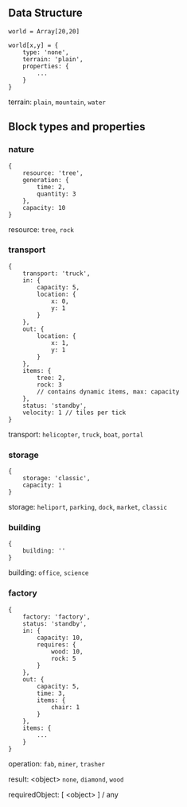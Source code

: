 

## Data Structure

```
world = Array[20,20]

world[x,y] = {
    type: 'none',
    terrain: 'plain',
    properties: {
        ...
    }
}
```


terrain: `plain`, `mountain`, `water`



## Block types and properties

### nature
```
{
    resource: 'tree',
    generation: {
        time: 2,
        quantity: 3
    },
    capacity: 10
}
```

resource: `tree`, `rock`

### transport
```
{
    transport: 'truck',
    in: {
        capacity: 5,
        location: {
            x: 0,
            y: 1
        }
    },
    out: {
        location: {
            x: 1,
            y: 1
        }
    },
    items: {
        tree: 2,
        rock: 3
        // contains dynamic items, max: capacity
    },
    status: 'standby',
    velocity: 1 // tiles per tick
}
```

transport: `helicopter`, `truck`, `boat`, `portal`

### storage
```
{
    storage: 'classic',
    capacity: 1
}
```

storage: `heliport`, `parking`, `dock`, `market`, `classic`

### building
```
{
    building: ''
}
```

building: `office`, `science`

### factory
```
{
    factory: 'factory',
    status: 'standby',
    in: {
        capacity: 10,
        requires: {
            wood: 10,
            rock: 5
        }
    },
    out: {
        capacity: 5,
        time: 3,
        items: {
            chair: 1
        }
    },
    items: {
        ...
    }
}
```

operation: `fab`, `miner`, `trasher`

result: \<object\> `none`, `diamond`, `wood`

requiredObject: [ \<object\> ] / any

